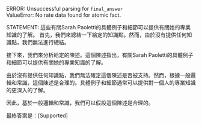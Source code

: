 ERROR: Unsuccessful parsing for `final_answer`                                                                                                                       
ValueError: No rate data found for atomic fact.   




STATEMENT:
這些有關Sarah Paoletti的具體例子和細節可以提供有關她的專業知識的了解。
首先，我們來總結一下給定的知識點。然而，由於沒有提供任何知識點，我們無法進行總結。

接下來，我們來分析給定的陳述。這個陳述指出，有關Sarah Paoletti的具體例子和細節可以提供有關她的專業知識的了解。

由於沒有提供任何知識點，我們無法確定這個陳述是否被支持。然而，根據一般邏輯和常識，這個陳述是合理的。具體例子和細節通常可以提供對一個人的專業知識的更深入的了解。

因此，基於一般邏輯和常識，我們可以假設這個陳述是合理的。

最終答案是：[Supported]
